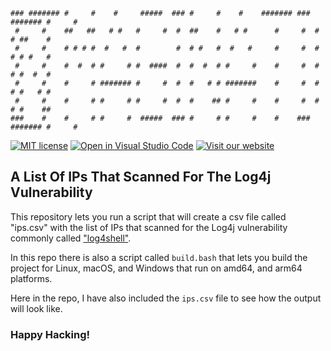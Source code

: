 ```
### ####### #     #    #     #####  ### #     #    #    ####### ### ####### #     # 
 #     #    ##   ##   # #   #     #  #  ##    #   # #      #     #  #     # ##    # 
 #     #    # # # #  #   #  #        #  # #   #  #   #     #     #  #     # # #   # 
 #     #    #  #  # #     # #  ####  #  #  #  # #     #    #     #  #     # #  #  # 
 #     #    #     # ####### #     #  #  #   # # #######    #     #  #     # #   # # 
 #     #    #     # #     # #     #  #  #    ## #     #    #     #  #     # #    ## 
###    #    #     # #     #  #####  ### #     # #     #    #    ### ####### #     #
```

[![MIT license](https://img.shields.io/badge/License-MIT-blue.svg)](https://lbesson.mit-license.org/)
[![Open in Visual Studio Code](https://img.shields.io/static/v1?logo=visualstudiocode&label=&message=Open%20in%20Visual%20Studio%20Code&labelColor=2c2c32&color=007acc&logoColor=007acc
)](https://vscode.dev/github/aleksanderjessitm/log4shellips)
[![Visit our website](https://img.shields.io/badge/Visit&nbsp;Our&nbsp;Website-ITMAGINATION-black.svg)](https://www.itmagination.com)

## A List Of IPs That Scanned For The Log4j Vulnerability

This repository lets you run a script that will create a csv file called "ips.csv" with the list of IPs that scanned for the Log4j vulnerability commonly called ["log4shell"](https://www.itmagination.com/blog/360deg-it-check-25-log4j-react-line-tailwind-css).

In this repo there is also a script called `build.bash` that lets you build the project for Linux, macOS, and Windows that run on amd64, and arm64 platforms.

Here in the repo, I have also included the `ips.csv` file to see how the output will look like.

### Happy Hacking!
